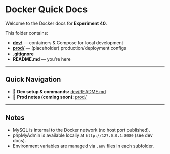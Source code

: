 # Docker Quick Docs

Welcome to the Docker docs for **Experiment 40**.

This folder contains:

- **[dev/](./dev/)** — containers & Compose for local development
- **[prod/](./prod/)** — (placeholder) production/deployment configs
- **.gitignore**
- **README.md** — you’re here

---

## Quick Navigation

- 🚀 **Dev setup & commands:** [dev/README.md](./dev/README.md)
- 🚢 **Prod notes (coming soon):** [prod/](./prod/)

---

## Notes

- MySQL is internal to the Docker network (no host port published).
- phpMyAdmin is available locally at `http://127.0.0.1:8080` (see dev docs).
- Environment variables are managed via `.env` files in each subfolder.
